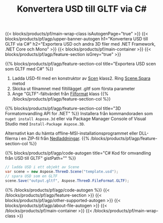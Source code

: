 ﻿---
title: Konvertera USD till GLTF via C# 
description: Konvertera USD och andra 3D filer med .NET API
url: /sv/net/conversion/usd-to-gltf/
family: 3d
platformtag: net
feature: conversion
informat: USD
outformat: GLTF
otherformats: DRC GLTF FBX 3DS DAE RVM PDF JT 
---
{{< blocks/products/pf/main-wrap-class isAutogenPage="true" >}}
{{< blocks/products/pf/agp/upper-banner-autogen h1="Konvertera USD till GLTF via C#" h2="Exportera USD och andra 3D filer med .NET Framework, .NET Core och Mono" >}}
{{< blocks/products/pf/main-container >}}
{{< blocks/products/pf/agp/feature-section isGrey="true" >}}

{{% blocks/products/pf/agp/feature-section-col title="Exportera USD scen som GLTF med C#" %}}
1. Ladda USD-fil med en konstruktor av [Scen](https://apireference.aspose.com/3d/net/aspose.threed/scene) klass2. Ring [Scene.Spara](https://apireference.aspose.com/3d/net/aspose.threed/scene/methods/save/index) metod
3. Skicka ut filnamnet med filtillägget .gltf som första parameter
4. Ange "GLTF"-fältvärdet från [Filformat](https://apireference.aspose.com/3d/net/aspose.threed/fileformat/fields/index) klass
{{% /blocks/products/pf/agp/feature-section-col %}}

{{% blocks/products/pf/agp/feature-section-col title="3D Formatomvandling API for .NET" %}}
Installera från kommandoraden som ```nuget install Aspose.3d``` eller via Package Manager Console of Visual Studio med ```Install-Package Aspose.3D```.

Alternativt kan du hämta offline-MSI-installationsprogrammet eller DLL-filerna i en ZIP-fil från [Nedladdningar](https://releases.aspose.com/3d/net).
{{% /blocks/products/pf/agp/feature-section-col %}}

{{% blocks/products/pf/agp/code-autogen title="C# Kod för omvandling från USD till GLTF" gistPath="" %}}
```cs
// ladda USD i ett objekt av Scene 
var scene = new Aspose.ThreeD.Scene("template.usd");
// spara USD som en GLTF 
scene.Save("output.gltf", Aspose.ThreeD.FileFormat.GLTF);

```
{{% /blocks/products/pf/agp/code-autogen %}}
{{< /blocks/products/pf/agp/feature-section >}}
{{< blocks/products/pf/agp/other-supported-autogen >}}
{{< blocks/products/pf/agp/about-file-autogen >}}
{{< /blocks/products/pf/main-container >}}
{{< /blocks/products/pf/main-wrap-class >}}